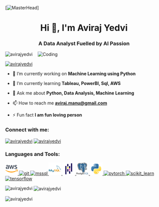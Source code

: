 [![MasterHead](https://media.licdn.com/dms/image/C4D16AQFKBGsOAG62Dg/profile-displaybackgroundimage-shrink_200_800/0/1516626552273?e=2147483647&v=beta&t=4XTc9MfcDAwIA5q80tDlH6Nm7lDUNwAAy1gq_e7d8hY)]
<h1 align="center">Hi 👋, I'm Aviraj Yedvi</h1>
<h3 align="center">A Data Analyst Fuelled by AI Passion</h3>
<img align="right" alt="Coding" width="400" src="https://blog.joberty.de/content/images/2023/04/web-developers.png" >

<p align="left"> <img src="https://komarev.com/ghpvc/?username=avirajyedvi&label=Profile%20views&color=0e75b6&style=flat" alt="avirajyedvi" /> </p>

<p align="left"> <a href="https://twitter.com/avirajyedvi" target="blank"><img src="https://img.shields.io/twitter/follow/avirajyedvi?logo=twitter&style=for-the-badge" alt="avirajyedvi" /></a> </p>

- 🔭 I’m currently working on **Machine Learning using Python**

- 🌱 I’m currently learning **Tableau, PowerBI, Sql, AWS**

- 💬 Ask me about **Python, Data Analysis, Machine Learning**

- 📫 How to reach me **aviraj.manu@gmail.com**

- ⚡ Fun fact **I am fun loving person**

<h3 align="left">Connect with me:</h3>
<p align="left">
<a href="https://twitter.com/avirajyedvi" target="blank"><img align="center" src="https://raw.githubusercontent.com/rahuldkjain/github-profile-readme-generator/master/src/images/icons/Social/twitter.svg" alt="avirajyedvi" height="30" width="40" /></a>
<a href="https://linkedin.com/in/avirajyedvi" target="blank"><img align="center" src="https://raw.githubusercontent.com/rahuldkjain/github-profile-readme-generator/master/src/images/icons/Social/linked-in-alt.svg" alt="avirajyedvi" height="30" width="40" /></a>
</p>

<h3 align="left">Languages and Tools:</h3>
<p align="left"> <a href="https://aws.amazon.com" target="_blank" rel="noreferrer"> <img src="https://raw.githubusercontent.com/devicons/devicon/master/icons/amazonwebservices/amazonwebservices-original-wordmark.svg" alt="aws" width="40" height="40"/> </a> <a href="https://git-scm.com/" target="_blank" rel="noreferrer"> <img src="https://www.vectorlogo.zone/logos/git-scm/git-scm-icon.svg" alt="git" width="40" height="40"/> </a> <a href="https://www.microsoft.com/en-us/sql-server" target="_blank" rel="noreferrer"> <img src="https://www.svgrepo.com/show/303229/microsoft-sql-server-logo.svg" alt="mssql" width="40" height="40"/> </a> <a href="https://www.mysql.com/" target="_blank" rel="noreferrer"> <img src="https://raw.githubusercontent.com/devicons/devicon/master/icons/mysql/mysql-original-wordmark.svg" alt="mysql" width="40" height="40"/> </a> <a href="https://pandas.pydata.org/" target="_blank" rel="noreferrer"> <img src="https://raw.githubusercontent.com/devicons/devicon/2ae2a900d2f041da66e950e4d48052658d850630/icons/pandas/pandas-original.svg" alt="pandas" width="40" height="40"/> </a> <a href="https://www.postgresql.org" target="_blank" rel="noreferrer"> <img src="https://raw.githubusercontent.com/devicons/devicon/master/icons/postgresql/postgresql-original-wordmark.svg" alt="postgresql" width="40" height="40"/> </a> <a href="https://www.python.org" target="_blank" rel="noreferrer"> <img src="https://raw.githubusercontent.com/devicons/devicon/master/icons/python/python-original.svg" alt="python" width="40" height="40"/> </a> <a href="https://pytorch.org/" target="_blank" rel="noreferrer"> <img src="https://www.vectorlogo.zone/logos/pytorch/pytorch-icon.svg" alt="pytorch" width="40" height="40"/> </a> <a href="https://scikit-learn.org/" target="_blank" rel="noreferrer"> <img src="https://upload.wikimedia.org/wikipedia/commons/0/05/Scikit_learn_logo_small.svg" alt="scikit_learn" width="40" height="40"/> </a> <a href="https://www.tensorflow.org" target="_blank" rel="noreferrer"> <img src="https://www.vectorlogo.zone/logos/tensorflow/tensorflow-icon.svg" alt="tensorflow" width="40" height="40"/> </a> </p>

<p><img align="left" src="https://github-readme-stats.vercel.app/api/top-langs?username=avirajyedvi&show_icons=true&locale=en&layout=compact" alt="avirajyedvi" /></p>

<p>&nbsp;<img align="center" src="https://github-readme-stats.vercel.app/api?username=avirajyedvi&show_icons=true&locale=en" alt="avirajyedvi" /></p>

<p><img align="center" src="https://github-readme-streak-stats.herokuapp.com/?user=avirajyedvi&" alt="avirajyedvi" /></p>

